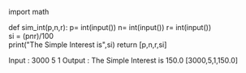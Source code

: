 import math

def sim_int(p,n,r): 
    p= int(input())
    n= int(input())
    r= int(input())      
    si = (p*n*r)/100    
    print("The Simple Interest is",si)
    return [p,n,r,si]
      
Input : 3000
        5
        1
Output : The Simple Interest is 150.0
         [3000,5,1,150.0]
        

